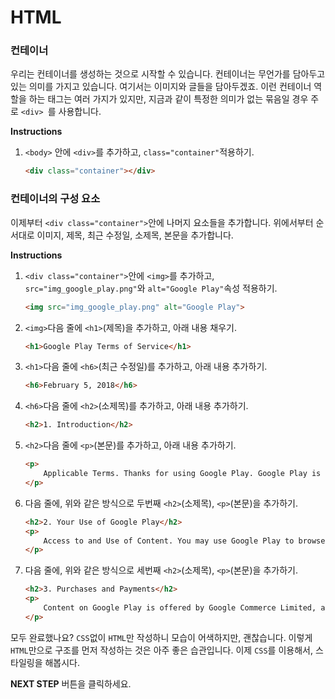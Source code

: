 # HTML
### 컨테이너

우리는 컨테이너를 생성하는 것으로 시작할 수 있습니다. 컨테이너는 무언가를 담아두고 있는 의미를 가지고 있습니다. 여기서는 이미지와 글들을 담아두겠죠. 이런 컨테이너 역할을 하는 태그는 여러 가지가 있지만, 지금과 같이 특정한 의미가 없는 묶음일 경우 주로 `<div> `를 사용합니다.


**Instructions**
1. `<body>` 안에 `<div>`를 추가하고, `class="container"`적용하기.
    ```html
    <div class="container"></div>
    ```



### 컨테이너의 구성 요소
이제부터 `<div class="container">`안에 나머지 요소들을 추가합니다. 위에서부터 순서대로 이미지, 제목, 최근 수정일, 소제목, 본문을 추가합니다. 

**Instructions**
1. `<div class="container">`안에 `<img>`를 추가하고, `src="img_google_play.png"`와 `alt="Google Play"`속성 적용하기.

    ```html
    <img src="img_google_play.png" alt="Google Play">
    ```

1. `<img>`다음 줄에 `<h1>`(제목)을 추가하고, 아래 내용 채우기.
    ```html
    <h1>Google Play Terms of Service</h1>
    ```

1. `<h1>`다음 줄에 `<h6>`(최근 수정일)를 추가하고, 아래 내용 추가하기.
    ```html
    <h6>February 5, 2018</h6>
    ```

1. `<h6>`다음 줄에 `<h2>`(소제목)를 추가하고, 아래 내용 추가하기.
    ```html
    <h2>1. Introduction</h2>
    ```

1. `<h2>`다음 줄에 `<p>`(본문)를 추가하고, 아래 내용 추가하기.
    ```html
    <p>
        Applicable Terms. Thanks for using Google Play. Google Play is a service provided by Google LLC ("Google", "we" or "us"), located at 1600 Amphitheatre Parkway, Mountain View, California 94043, USA. Your use of Google Play and the apps (including Android Instant Apps), games, music, movies, books, magazines, or other digital content or services (referred to as "Content") available through it is subject to these Google Play Terms of Service and the Google Terms of Service ("Google ToS") ( together referred to as the "Terms"). Google Play is a "Service" as described in the Google ToS. If there is any conflict between the Google Play Terms of Service and the Google ToS, the Google Play Terms of Service shall prevail.
    </p>
    ```

1. 다음 줄에, 위와 같은 방식으로 두번째 `<h2>`(소제목), `<p>`(본문)을 추가하기.

    ```html
    <h2>2. Your Use of Google Play</h2>
    <p>
        Access to and Use of Content. You may use Google Play to browse, locate, view, stream, or download Content for your mobile, computer, tv, watch, or other supported device ("Device"). To use Google Play, you will need a Device that meets the system and compatibility requirements for the relevant Content, working Internet access, and compatible software. The availability of Content and features will vary between countries and not all Content or features may be available in your country. Some Content may be available to share with family members. Content may be offered by Google or made available by third-parties not affiliated with Google. Google is not responsible for and does not endorse any Content made available through Google Play that originates from a source other than Google.
    </p>
    ```

1. 다음 줄에, 위와 같은 방식으로 세번째  `<h2>`(소제목), `<p>`(본문)을 추가하기.

    ```html
    <h2>3. Purchases and Payments</h2>
    <p>
        Content on Google Play is offered by Google Commerce Limited, and when you download, view, use or purchase Content on or using Google Play, you will enter into a separate contract based on these Terms (as applicable) with Google Commerce Limited.
    </p> 
    ```

    



모두 완료했나요? `CSS`없이 `HTML`만 작성하니 모습이 어색하지만, 괜찮습니다. 이렇게 `HTML`만으로 구조를 먼저 작성하는 것은 아주 좋은 습관입니다. 이제 `CSS`를 이용해서, 스타일링을 해봅시다.



**NEXT STEP** 버튼을 클릭하세요.